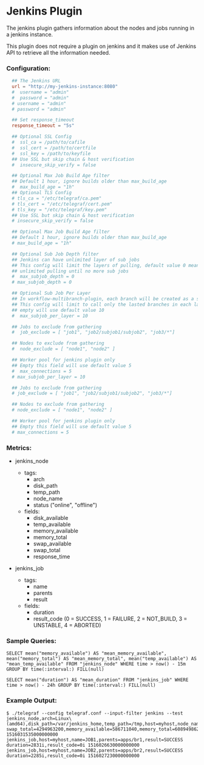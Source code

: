 # Jenkins Plugin

The jenkins plugin gathers information about the nodes and jobs running in a jenkins instance.

This plugin does not require a plugin on jenkins and it makes use of Jenkins API to retrieve all the information needed.

### Configuration:

```toml
  ## The Jenkins URL
  url = "http://my-jenkins-instance:8080"
  #  username = "admin"
  #  password = "admin"
  # username = "admin"
  # password = "admin"

  ## Set response_timeout
  response_timeout = "5s"

  ## Optional SSL Config
  #  ssl_ca = /path/to/cafile
  #  ssl_cert = /path/to/certfile
  #  ssl_key = /path/to/keyfile
  ## Use SSL but skip chain & host verification
  #  insecure_skip_verify = false

  ## Optional Max Job Build Age filter
  ## Default 1 hour, ignore builds older than max_build_age
  #  max_build_age = "1h"
  ## Optional TLS Config
  # tls_ca = "/etc/telegraf/ca.pem"
  # tls_cert = "/etc/telegraf/cert.pem"
  # tls_key = "/etc/telegraf/key.pem"
  ## Use SSL but skip chain & host verification
  # insecure_skip_verify = false

  ## Optional Max Job Build Age filter
  ## Default 1 hour, ignore builds older than max_build_age
  # max_build_age = "1h"

  ## Optional Sub Job Depth filter
  ## Jenkins can have unlimited layer of sub jobs
  ## This config will limit the layers of pulling, default value 0 means
  ## unlimited pulling until no more sub jobs
  #  max_subjob_depth = 0
  # max_subjob_depth = 0

  ## Optional Sub Job Per Layer
  ## In workflow-multibranch-plugin, each branch will be created as a sub job.
  ## This config will limit to call only the lasted branches in each layer,
  ## empty will use default value 10
  #  max_subjob_per_layer = 10

  ## Jobs to exclude from gathering
  #  job_exclude = [ "job1", "job2/subjob1/subjob2", "job3/*"]

  ## Nodes to exclude from gathering
  #  node_exclude = [ "node1", "node2" ]

  ## Worker pool for jenkins plugin only
  ## Empty this field will use default value 5
  #  max_connections = 5
  # max_subjob_per_layer = 10

  ## Jobs to exclude from gathering
  # job_exclude = [ "job1", "job2/subjob1/subjob2", "job3/*"]

  ## Nodes to exclude from gathering
  # node_exclude = [ "node1", "node2" ]

  ## Worker pool for jenkins plugin only
  ## Empty this field will use default value 5
  # max_connections = 5
```

### Metrics:

- jenkins_node
  - tags:
    - arch
    - disk_path
    - temp_path
    - node_name
    - status ("online", "offline")
  - fields:
    - disk_available
    - temp_available
    - memory_available
    - memory_total
    - swap_available
    - swap_total
    - response_time

- jenkins_job
  - tags:
    - name
    - parents
    - result
  - fields:
    - duration
    - result_code (0 = SUCCESS, 1 = FAILURE, 2 = NOT_BUILD, 3 = UNSTABLE, 4 = ABORTED)

### Sample Queries:

```
SELECT mean("memory_available") AS "mean_memory_available", mean("memory_total") AS "mean_memory_total", mean("temp_available") AS "mean_temp_available" FROM "jenkins_node" WHERE time > now() - 15m GROUP BY time(:interval:) FILL(null)
```

```
SELECT mean("duration") AS "mean_duration" FROM "jenkins_job" WHERE time > now() - 24h GROUP BY time(:interval:) FILL(null)
```

### Example Output:

```
$ ./telegraf --config telegraf.conf --input-filter jenkins --test
jenkins_node,arch=Linux\ (amd64),disk_path=/var/jenkins_home,temp_path=/tmp,host=myhost,node_name=master swap_total=4294963200,memory_available=586711040,memory_total=6089498624,status=online,response_time=1000i,disk_available=152392036352,temp_available=152392036352,swap_available=3503263744 1516031535000000000
jenkins_job,host=myhost,name=JOB1,parents=apps/br1,result=SUCCESS duration=2831i,result_code=0i 1516026630000000000
jenkins_job,host=myhost,name=JOB2,parents=apps/br2,result=SUCCESS duration=2285i,result_code=0i 1516027230000000000
```
```
